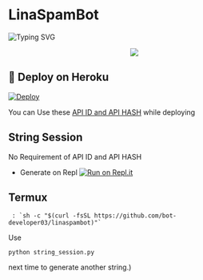# LinaSpamBot
![Typing SVG](https://readme-typing-svg.herokuapp.com/?lines=welcome+To+Lina+spam+bot+Repo!;A+simple+multi+spam+bot!;by+bot+developer!)

<p align="center">
  <img src="https://telegra.ph/file/9daafeb39193a4a22ee5c.jpg">
</p>

## 🚀 Deploy on Heroku 
[![Deploy](https://www.herokucdn.com/deploy/button.svg)](https://dashboard.heroku.com/new?template=https%3A%2F%2Fgithub.com%2FYukkiBot%2FYukkiMultiSpamBot)

You can Use these [API ID and API HASH](https://t.me/OfficialYukki/135) while deploying

## String Session
No Requirement of API ID and API HASH

   - Generate on Repl [![Run on Repl.it](https://repl.it/badge/github/bot-developer03/LinaSpamBot)](https://replit.com/@bot-developer03/linaSpamBot)

 ## Termux
```
 : `sh -c "$(curl -fsSL https://github.com/bot-developer03/linaspambot)"`
``` 
Use 
```
python string_session.py
```
 next time to generate another string.)

